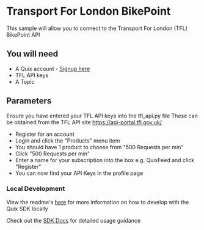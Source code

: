 # Transport For London BikePoint
This sample will allow you to connect to the Transport For London (TFL) BikePoint API

## You will need

- A Quix account - [Signup here](https://quix.ai/signup)
- TFL API keys
- A Topic

## Parameters

Ensure you have entered your TFL API keys into the tfl_api.py file
These can be obtained from the TFL API site <https://api-portal.tfl.gov.uk/>

- Register for an account
- Login and click the "Products" menu item
- You should have 1 product to choose from "500 Requests per min"
- Click "500 Requests per min"
- Enter a name for your subscription into the box e.g. QuixFeed and click "Register"
- You can now find your API Keys in the profile page

### Local Development

View the readme's [here](https://github.com/quixai/quix-library/tree/main/python/local-development) 
for more information on how to develop with the Quix SDK locally

Check out the [SDK Docs](https://quix.ai/docs/sdk/introduction.html) for detailed usage guidance
